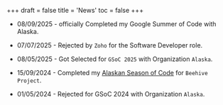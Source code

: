 +++
draft = false
title = 'News'
toc = false
+++
- 08/09/2025 - officially Completed my Google Summer of Code with Alaska.

- 07/07/2025 - Rejected by `Zoho` for the Software Developer role.

- 08/05/2025 - Got Selected for `GSoC 2025` with Organization `Alaska`.

- 15/09/2024 - Completed my [Alaskan Season of Code](/posts/asoc) for `Beehive Project`.

- 01/05/2024 - Rejected for GSoC 2024 with Organization `Alaska`.